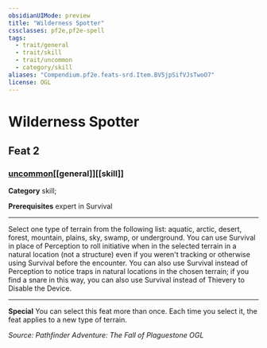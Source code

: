 ```yaml
---
obsidianUIMode: preview
title: "Wilderness Spotter"
cssclasses: pf2e,pf2e-spell
tags:
  - trait/general
  - trait/skill
  - trait/uncommon
  - category/skill
aliases: "Compendium.pf2e.feats-srd.Item.BV5jpSifVJsTwoO7"
license: OGL
---
```

# Wilderness Spotter
## Feat 2
### [uncommon](uncommon "Uncommon Rarity Trait")[[general]][[skill]]

**Category** skill; 



**Prerequisites** expert in Survival
* * *
Select one type of terrain from the following list: aquatic, arctic, desert, forest, mountain, plains, sky, swamp, or underground. You can use Survival in place of Perception to roll initiative when in the selected terrain in a natural location (not a structure) even if you weren't tracking or otherwise using Survival before the encounter. You can also use Survival instead of Perception to notice traps in natural locations in the chosen terrain; if you find a snare in this way, you can also use Survival instead of Thievery to Disable the Device.

* * *

**Special** You can select this feat more than once. Each time you select it, the feat applies to a new type of terrain.

*Source: Pathfinder Adventure: The Fall of Plaguestone*
*OGL*